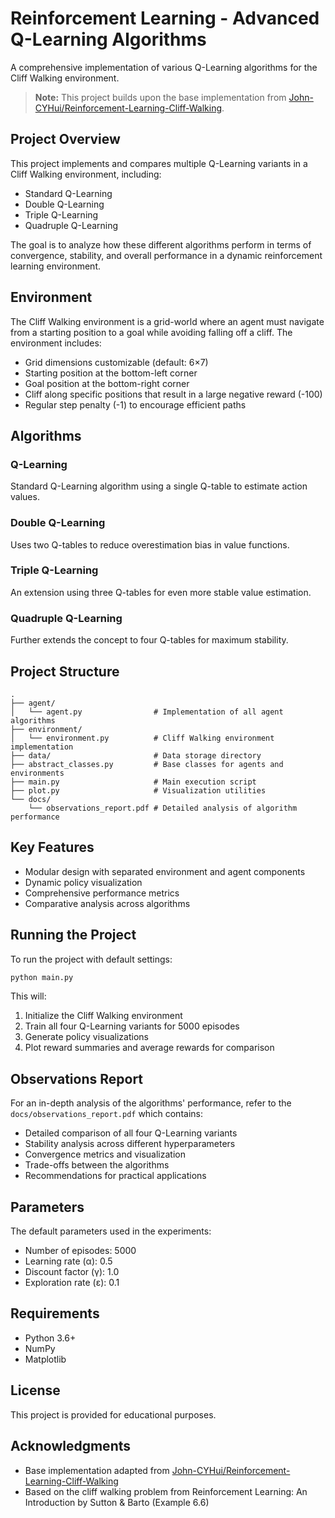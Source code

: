 # Reinforcement Learning - Advanced Q-Learning Algorithms

A comprehensive implementation of various Q-Learning algorithms for the Cliff Walking environment.

> **Note:** This project builds upon the base implementation from [John-CYHui/Reinforcement-Learning-Cliff-Walking](https://github.com/John-CYHui/Reinforcement-Learning-Cliff-Walking).

## Project Overview

This project implements and compares multiple Q-Learning variants in a Cliff Walking environment, including:
- Standard Q-Learning
- Double Q-Learning
- Triple Q-Learning
- Quadruple Q-Learning

The goal is to analyze how these different algorithms perform in terms of convergence, stability, and overall performance in a dynamic reinforcement learning environment.

## Environment

The Cliff Walking environment is a grid-world where an agent must navigate from a starting position to a goal while avoiding falling off a cliff. The environment includes:

- Grid dimensions customizable (default: 6×7)
- Starting position at the bottom-left corner
- Goal position at the bottom-right corner
- Cliff along specific positions that result in a large negative reward (-100)
- Regular step penalty (-1) to encourage efficient paths

## Algorithms

### Q-Learning
Standard Q-Learning algorithm using a single Q-table to estimate action values.

### Double Q-Learning
Uses two Q-tables to reduce overestimation bias in value functions.

### Triple Q-Learning
An extension using three Q-tables for even more stable value estimation.

### Quadruple Q-Learning
Further extends the concept to four Q-tables for maximum stability.

## Project Structure

```
.
├── agent/
│   └── agent.py                # Implementation of all agent algorithms
├── environment/
│   └── environment.py          # Cliff Walking environment implementation
├── data/                       # Data storage directory
├── abstract_classes.py         # Base classes for agents and environments
├── main.py                     # Main execution script
├── plot.py                     # Visualization utilities
└── docs/
    └── observations_report.pdf # Detailed analysis of algorithm performance
```

## Key Features

- Modular design with separated environment and agent components
- Dynamic policy visualization
- Comprehensive performance metrics
- Comparative analysis across algorithms

## Running the Project

To run the project with default settings:

```bash
python main.py
```

This will:
1. Initialize the Cliff Walking environment
2. Train all four Q-Learning variants for 5000 episodes
3. Generate policy visualizations
4. Plot reward summaries and average rewards for comparison

## Observations Report

For an in-depth analysis of the algorithms' performance, refer to the `docs/observations_report.pdf` which contains:

- Detailed comparison of all four Q-Learning variants
- Stability analysis across different hyperparameters
- Convergence metrics and visualization
- Trade-offs between the algorithms
- Recommendations for practical applications

## Parameters

The default parameters used in the experiments:
- Number of episodes: 5000
- Learning rate (α): 0.5
- Discount factor (γ): 1.0
- Exploration rate (ε): 0.1

## Requirements

- Python 3.6+
- NumPy
- Matplotlib

## License

This project is provided for educational purposes. 

## Acknowledgments

- Base implementation adapted from [John-CYHui/Reinforcement-Learning-Cliff-Walking](https://github.com/John-CYHui/Reinforcement-Learning-Cliff-Walking)
- Based on the cliff walking problem from Reinforcement Learning: An Introduction by Sutton & Barto (Example 6.6) 
